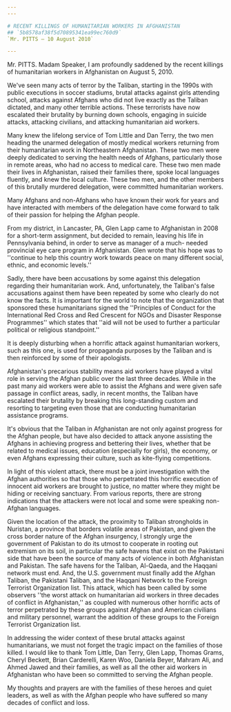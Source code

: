 ```yaml
---
---

# RECENT KILLINGS OF HUMANITARIAN WORKERS IN AFGHANISTAN
## `5b8578af38f5d70895341ea99ec760d9`
`Mr. PITTS — 10 August 2010`

---
```



Mr. PITTS. Madam Speaker, I am profoundly saddened by the recent 
killings of humanitarian workers in Afghanistan on August 5, 2010.

We've seen many acts of terror by the Taliban, starting in the 1990s 
with public executions in soccer stadiums, brutal attacks against girls 
attending school, attacks against Afghans who did not live exactly as 
the Taliban dictated, and many other terrible actions. These terrorists 
have now escalated their brutality by burning down schools, engaging in 
suicide attacks, attacking civilians, and attacking humanitarian aid 
workers.

Many knew the lifelong service of Tom Little and Dan Terry, the two 
men heading the unarmed delegation of mostly medical workers returning 
from their humanitarian work in Northeastern Afghanistan. These two men 
were deeply dedicated to serving the health needs of Afghans, 
particularly those in remote areas, who had no access to medical care. 
These two men made their lives in Afghanistan, raised their families 
there, spoke local languages fluently, and knew the local culture. 
These two men, and the other members of this brutally murdered 
delegation, were committed humanitarian workers.

Many Afghans and non-Afghans who have known their work for years and 
have interacted with members of the delegation have come forward to 
talk of their passion for helping the Afghan people.

From my district, in Lancaster, PA, Glen Lapp came to Afghanistan in 
2008 for a short-term assignment, but decided to remain, leaving his 
life in Pennsylvania behind, in order to serve as manager of a much-
needed provincial eye care program in Afghanistan. Glen wrote that his 
hope was to ''continue to help this country work towards peace on many 
different social, ethnic, and economic levels.''

Sadly, there have been accusations by some against this delegation 
regarding their humanitarian work. And, unfortunately, the Taliban's 
false accusations against them have been repeated by some who clearly 
do not know the facts. It is important for the world to note that the 
organization that sponsored these humanitarians signed the ''Principles 
of Conduct for the International Red Cross and Red Crescent for NGOs 
and Disaster Response Programmes'' which states that ''aid will not be 
used to further a particular political or religious standpoint.''

It is deeply disturbing when a horrific attack against humanitarian 
workers, such as this one, is used for propaganda purposes by the 
Taliban and is then reinforced by some of their apologists.

Afghanistan's precarious stability means aid workers have played a 
vital role in serving the Afghan public over the last three decades. 
While in the past many aid workers were able to assist the Afghans and 
were given safe passage in conflict areas, sadly, in recent months, the 
Taliban have escalated their brutality by breaking this long-standing 
custom and resorting to targeting even those that are conducting 
humanitarian assistance programs.

It's obvious that the Taliban in Afghanistan are not only against 
progress for the Afghan people, but have also decided to attack anyone 
assisting the Afghans in achieving progress and bettering their lives, 
whether that be related to medical issues, education (especially for 
girls), the economy, or even Afghans expressing their culture, such as 
kite-flying competitions.

In light of this violent attack, there must be a joint investigation 
with the Afghan authorities so that those who perpetrated this horrific 
execution of innocent aid workers are brought to justice, no matter 
where they might be hiding or receiving sanctuary. From various 
reports, there are strong indications that the attackers were not local 
and some were speaking non-Afghan languages.

Given the location of the attack, the proximity to Taliban 
strongholds in Nuristan, a province that borders volatile areas of 
Pakistan, and given the cross border nature of the Afghan insurgency, I 
strongly urge the government of Pakistan to do its utmost to cooperate 
in rooting out extremism on its soil, in particular the safe havens 
that exist on the Pakistani side that have been the source of many acts 
of violence in both Afghanistan and Pakistan. The safe havens for the 
Taliban, Al-Qaeda, and the Haqqani network must end. And, the U.S. 
government must finally add the Afghan Taliban, the Pakistani Taliban, 
and the Haqqani Network to the Foreign Terrorist Organization list. 
This attack, which has been called by some observers ''the worst attack 
on humanitarian aid workers in three decades of conflict in 
Afghanistan,'' as coupled with numerous other horrific acts of terror 
perpetrated by these groups against Afghan and American civilians and 
military personnel, warrant the addition of these groups to the Foreign 
Terrorist Organization list.

In addressing the wider context of these brutal attacks against 
humanitarians, we must not forget the tragic impact on the families of 
those killed. I would like to thank Tom Little, Dan Terry, Glen Lapp, 
Thomas Grams, Cheryl Beckett, Brian Carderelli, Karen Woo, Daniela 
Beyer, Mahram Ali, and Ahmed Jawed and their families, as well as all 
the other aid workers in Afghanistan who have been so committed to 
serving the Afghan people.

My thoughts and prayers are with the families of these heroes and 
quiet leaders, as well as with the Afghan people who have suffered so 
many decades of conflict and loss.
